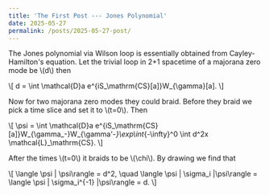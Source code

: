 ```yaml
---
title: 'The First Post --- Jones Polynomial'
date: 2025-05-27
permalink: /posts/2025-05-27-post/
---
```


The Jones polynomial via Wilson loop is essentially obtained from Cayley-Hamilton's equation.
Let the trivial loop in 2+1 spacetime of a majorana zero mode be \\(d\\) then

\\[
d = \int \mathcal{D}a e^{iS_\mathrm{CS}[a]}W_{\gamma}[a].
\\]

Now for two majorana zero modes they could braid. Before they braid we pick a time slice and set it to \\(t=0\\). Then

\\[
\psi = \int \mathcal{D}a e^{iS_\mathrm{CS}[a]}W_{\gamma_-}W_{\gamma'_-}\exp\int_{-\infty}^0 \int d^2x \mathcal{L}_\mathrm{CS}.
\\]

After the times \\(t=0\\) it braids to be \\(\chi\\). By drawing we find that

\\[
\langle \psi | \psi\rangle = d^2, \quad
\langle \psi | \sigma_i |\psi\rangle = \langle \psi | \sigma_i^{-1} |\psi\rangle = d.
\\]
